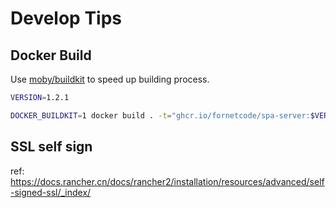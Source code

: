 # Develop Tips

## Docker Build

Use [moby/buildkit](https://github.com/moby/buildkit) to speed up building process.

```bash
VERSION=1.2.1

DOCKER_BUILDKIT=1 docker build . -t="ghcr.io/fornetcode/spa-server:$VERSION"

```

## SSL self sign

ref: https://docs.rancher.cn/docs/rancher2/installation/resources/advanced/self-signed-ssl/_index/